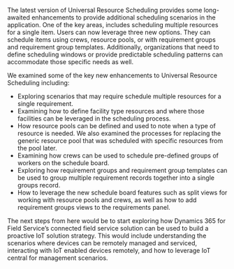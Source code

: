 The latest version of Universal Resource Scheduling provides some long-awaited enhancements to provide additional scheduling scenarios in the application.  One of the key areas, includes scheduling multiple resources for a single item.  Users can now leverage three new options.  They can schedule items using crews, resource pools, or with requirement groups and requirement group templates.  Additionally, organizations that need to define scheduling windows or provide predictable scheduling patterns can accommodate those specific needs as well.  

We examined some of the key new enhancements to Universal Resource Scheduling including:

- Exploring scenarios that may require schedule multiple resources for a single requirement. 
- Examining how to define facility type resources and where those facilities can be leveraged in the scheduling process.  
- How resource pools can be defined and used to note when a type of resource is needed.  We also examined the processes for replacing the generic resource pool that was scheduled with specific resources from the pool later.  
- Examining how crews can be used to schedule pre-defined groups of workers on the schedule board.  
- Exploring how requirement groups and requirement group templates can be used to group multiple requirement records together into a single groups record. 
- How to leverage the new schedule board features such as split views for working with resource pools and crews, as well as how to add requirement groups views to the requirements panel. 

The next steps from here would be to start exploring how Dynamics 365 for Field Service’s connected field service solution can be used to build a proactive IoT solution strategy.  This would include understanding the scenarios where devices can be remotely managed and serviced, interacting with IoT enabled devices remotely, and how to leverage IoT central for management scenarios.  

